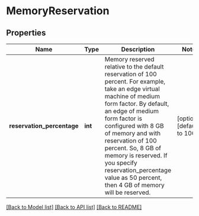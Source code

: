 # MemoryReservation

## Properties
Name | Type | Description | Notes
------------ | ------------- | ------------- | -------------
**reservation_percentage** | **int** | Memory reserved relative to the default reservation of 100 percent. For example, take an edge virtual machine of medium form factor. By default, an edge of medium form factor is configured with 8 GB of memory and with reservation of 100 percent. So, 8 GB of memory is reserved. If you specify reservation_percentage value as 50 percent, then 4 GB of memory will be reserved.  | [optional] [default to 100]

[[Back to Model list]](../README.md#documentation-for-models) [[Back to API list]](../README.md#documentation-for-api-endpoints) [[Back to README]](../README.md)

